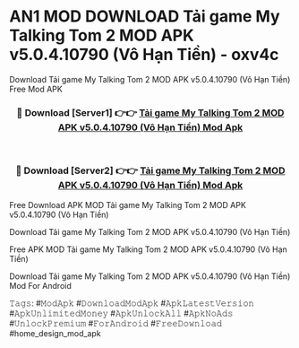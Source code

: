 # AN1 MOD DOWNLOAD Tải game My Talking Tom 2 MOD APK v5.0.4.10790 (Vô Hạn Tiền) - oxv4c
Download Tải game My Talking Tom 2 MOD APK v5.0.4.10790 (Vô Hạn Tiền) Free Mod APK

<div align="center">
<h3>🔴 Download [Server1] 👉👉 <a href="https://apk-comot.site?title=Tải_game_My_Talking_Tom_2_MOD_APK_v5.0.4.10790_(Vô_Hạn_Tiền)">Tải game My Talking Tom 2 MOD APK v5.0.4.10790 (Vô Hạn Tiền) Mod Apk</a></h3><br>

<h3>🔴 Download [Server2] 👉👉 <a href="https://apk-comot.site?title=Tải_game_My_Talking_Tom_2_MOD_APK_v5.0.4.10790_(Vô_Hạn_Tiền)">Tải game My Talking Tom 2 MOD APK v5.0.4.10790 (Vô Hạn Tiền) Mod Apk</a></h3>
</div>


Free Download APK MOD Tải game My Talking Tom 2 MOD APK v5.0.4.10790 (Vô Hạn Tiền)

Download Tải game My Talking Tom 2 MOD APK v5.0.4.10790 (Vô Hạn Tiền) 

Free APK MOD Tải game My Talking Tom 2 MOD APK v5.0.4.10790 (Vô Hạn Tiền) 

Download Tải game My Talking Tom 2 MOD APK v5.0.4.10790 (Vô Hạn Tiền) Mod For Android

𝚃𝚊𝚐𝚜: #𝙼𝚘𝚍𝙰𝚙𝚔 #𝙳𝚘𝚠𝚗𝚕𝚘𝚊𝚍𝙼𝚘𝚍𝙰𝚙𝚔 #𝙰𝚙𝚔𝙻𝚊𝚝𝚎𝚜𝚝𝚅𝚎𝚛𝚜𝚒𝚘𝚗 #𝙰𝚙𝚔𝚄𝚗𝚕𝚒𝚖𝚒𝚝𝚎𝚍𝙼𝚘𝚗𝚎𝚢 #𝙰𝚙𝚔𝚄𝚗𝚕𝚘𝚌𝚔𝙰𝚕𝚕 #𝙰𝚙𝚔𝙽𝚘𝙰𝚍𝚜 #𝚄𝚗𝚕𝚘𝚌𝚔𝙿𝚛𝚎𝚖𝚒𝚞𝚖 #𝙵𝚘𝚛𝙰𝚗𝚍𝚛𝚘𝚒𝚍 #𝙵𝚛𝚎𝚎𝙳𝚘𝚠𝚗𝚕𝚘𝚊𝚍 #home_design_mod_apk